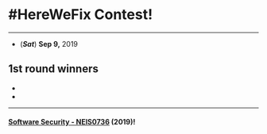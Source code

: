 # **#HereWeFix Contest**!

---
* (***Sat***) **Sep 9,** 2019 

## 1st round winners
*
*

---

#### **[Software Security - NEIS0736](../) (2019)**!